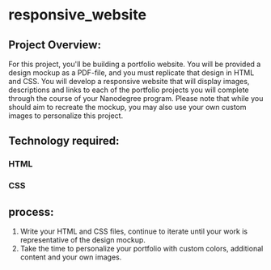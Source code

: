 # responsive_website


## Project Overview:

For this project, you&#39;ll be building a portfolio website. You will be provided a design
mockup as a PDF-file, and you must replicate that design in HTML and CSS. You
will develop a responsive website that will display images, descriptions and links to
each of the portfolio projects you will complete through the course of your
Nanodegree program. Please note that while you should aim to recreate the
mockup, you may also use your own custom images to personalize this project.

## Technology required:

### HTML
### CSS

## process:

1. Write your HTML and CSS files, continue to iterate until your work is representative of
the design mockup.
2. Take the time to personalize your portfolio with custom colors, additional content and
your own images.
